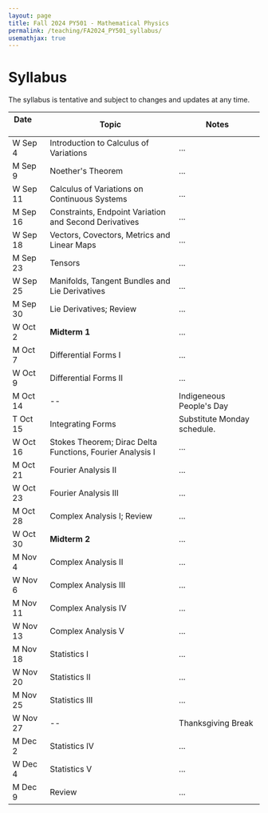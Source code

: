 ```yaml
---
layout: page
title: Fall 2024 PY501 - Mathematical Physics
permalink: /teaching/FA2024_PY501_syllabus/
usemathjax: true
---
```

<script>
MathJax = {
  tex: {
    inlineMath: [['$', '$'], ['\\(', '\\)']]
  }
};
</script>
<script id="MathJax-script" async
  src="https://cdn.jsdelivr.net/npm/mathjax@3/es5/tex-chtml.js">
</script>

# Syllabus

The syllabus is tentative and subject to changes and updates at any time. 

|Date   &nbsp; &nbsp; &nbsp; &nbsp; &nbsp; &nbsp; |Topic | Notes |
|-------|-------|-------|
|W Sep 4| Introduction to Calculus of Variations | ...|
|M Sep 9| Noether's Theorem | ... |
|W Sep 11| Calculus of Variations on Continuous Systems | ... |
|M Sep 16| Constraints, Endpoint Variation and Second Derivatives| ... |
|W Sep 18| Vectors, Covectors, Metrics and Linear Maps | ... |
|M Sep 23| Tensors | ... |
|W Sep 25| Manifolds, Tangent Bundles and Lie Derivatives | ... |
|M Sep 30| Lie Derivatives; Review | ... |
|W Oct 2|  **Midterm 1** | ... |
|M Oct 7|  Differential Forms I | ... |
|W Oct 9|  Differential Forms II | ... |
|M Oct 14| -- |Indigeneous People's Day |
|T Oct 15| Integrating Forms | Substitute Monday schedule. |
|W Oct 16| Stokes Theorem; Dirac Delta Functions, Fourier Analysis I | ... |
|M Oct 21| Fourier Analysis II | ... |
|W Oct 23| Fourier Analysis III | ... |
|M Oct 28| Complex Analysis I; Review | ... |
|W Oct 30| **Midterm 2** | ... |
|M Nov 4| Complex Analysis II | ... |
|W Nov 6| Complex Analysis III | ... |
|M Nov 11| Complex Analysis IV | ... |
|W Nov 13| Complex Analysis V | ... |
|M Nov 18| Statistics I | ... |
|W Nov 20| Statistics II | ... |
|M Nov 25| Statistics III | ... |
|W Nov 27| -- | Thanksgiving Break |
|M Dec 2| Statistics IV | ... |
|W Dec 4| Statistics V | ... |
|M Dec 9| Review | ... |